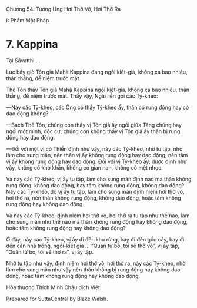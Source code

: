  

Chương 54: Tương Ưng Hơi Thở Vô, Hơi Thở Ra

I: Phẩm Một Pháp

# 7\. Kappina

Tại Sāvatthi …

Lúc bấy giờ Tôn giả Mahà Kappina đang ngồi kiết-già, không xa bao nhiêu, thân thẳng, để niệm trước mặt.

Thế Tôn thấy Tôn giả Mahà Kappina ngồi kiết-già, không xa bao nhiêu, thân thẳng, để niệm trước mặt. Thấy vậy, Ngài liền gọi các Tỷ-kheo:

—Này các Tỷ-kheo, các Ông có thấy Tỷ-kheo ấy, thân có rung động hay có dao động không?

—Bạch Thế Tôn, chúng con thấy vị Tôn giả ấy ngồi giữa Tăng chúng hay ngồi một mình, độc cư; chúng con không thấy vị Tôn giả ấy thân bị rung động hay dao động.

—Ðối với một vị có Thiền định như vậy, này các Tỷ-kheo, nhờ tu tập, nhờ làm cho sung mãn, nên thân vị ấy không rung động hay dao động, nên tâm vị ấy không rung động hay dao động. Ðối với vị Tỷ-kheo ấy, được định như vậy, không có khó khăn, không có gian nan, không có mệt nhọc.

Và này các Tỷ-kheo, vị ấy tu tập, làm cho sung mãn định nào mà thân không rung động, không dao động, hay tâm không rung động, không dao động? Này các Tỷ-kheo, do vị ấy tu tập, làm cho sung mãn định niệm hơi thở vô, hơi thở ra, nên thân không rung động, không dao động, hoặc tâm không rung động hay không dao động.

Và này các Tỷ-kheo, định niệm hơi thở vô, hơi thở ra tu tập như thế nào, làm cho sung mãn như thế nào mà thân không rung động hay không dao động, hoặc tâm không rung động hay không dao động?

Ở đây, này các Tỷ-kheo, vị ấy đi đến khu rừng, hay đi đến gốc cây, hay đi đến căn nhà trống, ngồi-kiết già … “Quán từ bỏ, tôi sẽ thở vô”, vị ấy tập, “Quán từ bỏ, tôi sẽ thở ra”, vị ấy tập.

Nhờ tu tập như vậy, định niệm hơi thở vô, hơi thở ra, này các Tỷ-kheo, nhờ làm cho sung mãn như vậy nên thân không bị rung động hay không dao động, hoặc tâm không rung động hay không dao động.

Hòa thượng Thích Minh Châu dịch Việt.

Prepared for SuttaCentral by Blake Walsh.